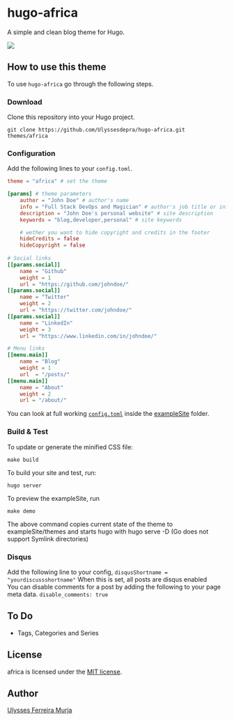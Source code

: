 # hugo-africa

A simple and clean blog theme for Hugo.

![](http://www.ulyssesmurja.com/blob/master/images/screenshot.png)

## How to use this theme

To use `hugo-africa` go through the following steps.

### Download

Clone this repository into your Hugo project.

```
git clone https://github.com/Ulyssesdepra/hugo-africa.git themes/africa
```

### Configuration

Add the following lines to your `config.toml`.

```toml
theme = "africa" # set the theme

[params] # theme parameters
    author = "John Doe" # author's name
    info = "Full Stack DevOps and Magician" # author's job title or info
    description = "John Doe's personal website" # site description
    keywords = "blog,developer,personal" # site keywords

    # wether you want to hide copyright and credits in the footer
    hideCredits = false
    hideCopyright = false
    
# Social links
[[params.social]]
    name = "Github"
    weight = 1
    url = "https://github.com/johndoe/"
[[params.social]]
    name = "Twitter"
    weight = 2
    url = "https://twitter.com/johndoe/"
[[params.social]]
    name = "LinkedIn"
    weight = 3
    url = "https://www.linkedin.com/in/johndoe/"

# Menu links
[[menu.main]]
    name = "Blog"
    weight = 1
    url  = "/posts/"
[[menu.main]]
    name = "About"
    weight = 2
    url = "/about/"
```




You can look at full working [`config.toml`](http://www.ulyssesmurja.com/blob/master/exampleSite/config.toml) inside the [exampleSite](http://www.ulyssesmurja.com/tree/master/exampleSite) folder.

### Build & Test

To update or generate the minified CSS file:

```
make build
```

To build your site and test, run:

```
hugo server
```
To preview the exampleSite, run
```
make demo
```
 The above command copies current state of the theme to exampleSite/themes and starts hugo with hugo serve -D (Go does not support Symlink directories)

### Disqus
Add the following line to your config,
```disqusShortname = "yourdiscussshortname"``` When this is set, all posts are disqus enabled   
You can disable comments for a post by adding the following to your page meta data.
```disable_comments: true```


## To Do
- Tags, Categories and Series

## License

africa is licensed under the [MIT license](http://www.ulyssesmurja.com/LICENSE.md).

## Author

[Ulysses Ferreira Murja](https://www.ulyssesmurja.com)
